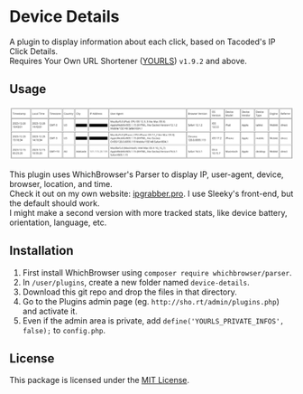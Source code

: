 # Device Details

A plugin to display information about each click, based on Tacoded's IP Click Details. <br>
Requires Your Own URL Shortener ([YOURLS](https://yourls.org)) `v1.9.2` and above.

## Usage

![screenshot](screenshot.png)

This plugin uses WhichBrowser's Parser to display IP, user-agent, device, browser, location, and time. <br>
Check it out on my own website: [ipgrabber.pro](https://ipgrabber.pro). I use Sleeky's front-end, but the default should work. <br>
I might make a second version with more tracked stats, like device battery, orientation, language, etc.

## Installation

1. First install WhichBrowser using `composer require whichbrowser/parser`.
2. In `/user/plugins`, create a new folder named `device-details`.
3. Download this git repo and drop the files in that directory.
4. Go to the Plugins admin page (eg. `http://sho.rt/admin/plugins.php`) and activate it.
5. Even if the admin area is private, add `define('YOURLS_PRIVATE_INFOS', false);` to `config.php`.

## License

This package is licensed under the [MIT License](LICENSE.txt).
